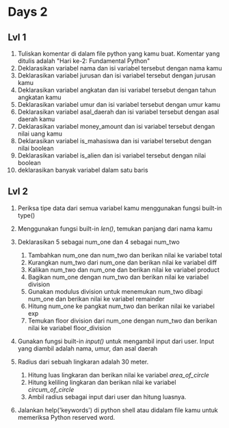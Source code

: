 # Days 2

## Lvl 1

1. Tuliskan komentar di dalam file python yang kamu buat. Komentar yang ditulis adalah "Hari ke-2: Fundamental Python"
2. Deklarasikan variabel nama dan isi variabel tersebut dengan nama kamu
3. Deklarasikan variabel jurusan dan isi variabel tersebut dengan jurusan kamu
4. Deklarasikan variabel angkatan dan isi variabel tersebut dengan tahun angkatan kamu
5. Deklarasikan variabel umur dan isi variabel tersebut dengan umur kamu
6. Deklarasikan variabel asal_daerah dan isi variabel tersebut dengan asal daerah kamu
7. Deklarasikan variabel money_amount dan isi variabel tersebut dengan nilai uang kamu
8. Deklarasikan variabel is_mahasiswa dan isi variabel tersebut dengan nilai boolean
9. Deklarasikan variabel is_alien dan isi variabel tersebut dengan nilai boolean
10. deklarasikan banyak variabel dalam satu baris

## Lvl 2

1. Periksa tipe data dari semua variabel kamu menggunakan fungsi built-in type()
2. Menggunakan fungsi built-in _len()_, temukan panjang dari nama kamu
3. Deklarasikan 5 sebagai num_one dan 4 sebagai num_two
    1. Tambahkan num_one dan num_two dan berikan nilai ke variabel total
    2. Kurangkan num_two dari num_one dan berikan nilai ke variabel diff
    3. Kalikan num_two dan num_one dan berikan nilai ke variabel product
    4. Bagikan num_one dengan num_two dan berikan nilai ke variabel division
    5. Gunakan modulus division untuk menemukan num_two dibagi num_one dan berikan nilai ke variabel remainder
    6. Hitung num_one ke pangkat num_two dan berikan nilai ke variabel exp
    7. Temukan floor division dari num_one dengan num_two dan berikan nilai ke variabel floor_division
   
4. Gunakan fungsi built-in _input()_ untuk mengambil input dari user. Input yang diambil adalah nama, umur, dan asal daerah
   
5. Radius dari sebuah lingkaran adalah 30 meter.
    1. Hitung luas lingkaran dan berikan nilai ke variabel _area_of_circle_
    2. Hitung keliling lingkaran dan berikan nilai ke variabel _circum_of_circle_
    3. Ambil radius sebagai input dari user dan hitung luasnya.

6. Jalankan help('keywords') di python shell atau didalam file kamu untuk memeriksa Python reserved word.